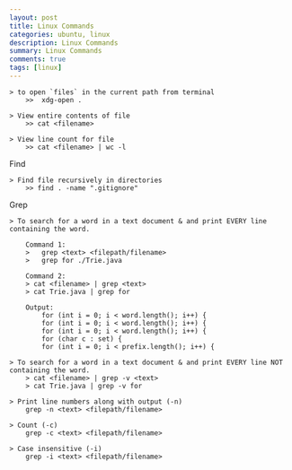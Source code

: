 ```yaml
---
layout: post
title: Linux Commands
categories: ubuntu, linux
description: Linux Commands
summary: Linux Commands
comments: true
tags: [linux]
---
```


	> to open `files` in the current path from terminal
		>>	xdg-open .
	
	> View entire contents of file
		>> cat <filename> 

	> View line count for file
		>> cat <filename> | wc -l

Find

	> Find file recursively in directories
		>> find . -name ".gitignore"

Grep

	> To search for a word in a text document & and print EVERY line containing the word.
		
		Command 1:
		>	grep <text> <filepath/filename>
		>	grep for ./Trie.java
		
		Command 2:
		> cat <filename> | grep <text>
		> cat Trie.java | grep for
		
		Output:
			for (int i = 0; i < word.length(); i++) {
		    for (int i = 0; i < word.length(); i++) {
        	for (int i = 0; i < word.length(); i++) {
            for (char c : set) {
        	for (int i = 0; i < prefix.length(); i++) {

	> To search for a word in a text document & and print EVERY line NOT containing the word.
		> cat <filename> | grep -v <text>
		> cat Trie.java | grep -v for
	
	> Print line numbers along with output (-n)
		grep -n <text> <filepath/filename>
	
	> Count (-c)
		grep -c <text> <filepath/filename>

	> Case insensitive (-i)
		grep -i <text> <filepath/filename>

	